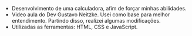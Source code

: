 - Desenvolvimento de uma calculadora, afim de forçar minhas abilidades.
- Video aula do Dev Gustavo Neitzke. Usei como base para melhor entendimento. Partindo disso, realizei algumas modificações.
- Utilizadas as ferramentas: HTML, CSS e JavaScript.
